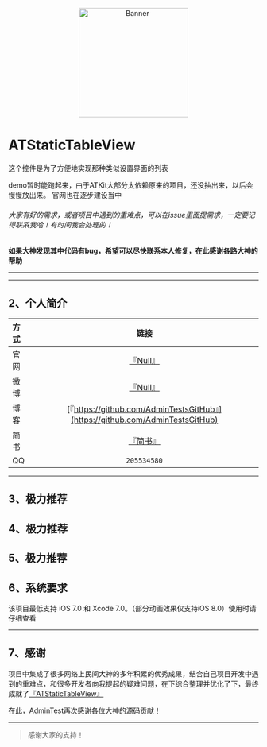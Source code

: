 
<p align="center">
<img src="https://user-images.githubusercontent.com/32261136/35045317-6736c9f8-fbce-11e7-8619-a170e3e3e416.jpeg" width="220" height="220" alt="Banner" />
</p>



# ATStaticTableView
这个控件是为了方便地实现那种类似设置界面的列表

demo暂时能跑起来，由于ATKit大部分太依赖原来的项目，还没抽出来，以后会慢慢放出来。
官网也在逐步建设当中

###### 大家有好的需求，或者项目中遇到的重难点，可以在issue里面提需求，一定要记得联系我哈！有时间我会处理的！

**如果大神发现其中代码有bug，希望可以尽快联系本人修复，在此感谢各路大神的帮助** <br>

---


---

## 2、个人简介
方式     | 链接 |
:----------- | :-----------: |
官网     | [『Null』](建设ing) |
微博     | [『Null』](http://baidu.com)        |
博客     | [『https://github.com/AdminTestsGitHub』](https://github.com/AdminTestsGitHub)   |
简书     | [『简书』](https://www.jianshu.com/) |
QQ       | `205534580`        |


---

## 3、极力推荐

## 4、极力推荐

## 5、极力推荐

## 6、系统要求

该项目最低支持 iOS 7.0 和 Xcode 7.0。（部分动画效果仅支持iOS 8.0）使用时请仔细查看


---

## 7、感谢

项目中集成了很多网络上民间大神的多年积累的优秀成果，结合自己项目开发中遇到的重难点，和很多开发者向我提起的疑难问题，在下综合整理并优化了下，最终成就了[『ATStaticTableView』](https://github.com/AdminTestsGitHub/ATStaticTableView)

在此，AdminTest再次感谢各位大神的源码贡献！

---

> 感谢大家的支持！
